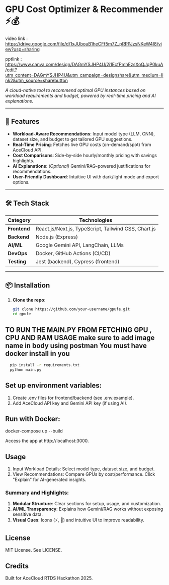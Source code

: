 # GPU Cost Optimizer & Recommender ⚡💰

video link : https://drive.google.com/file/d/1xJUbouB1heCFf5m7Z_pRPPJzsNKeW4I8/view?usp=sharing

pptlink : https://www.canva.com/design/DAGmYSJHP4U/2i1EcfPmhEzsXoQJqP0kuA/edit?utm_content=DAGmYSJHP4U&utm_campaign=designshare&utm_medium=link2&utm_source=sharebutton

*A cloud-native tool to recommend optimal GPU instances based on workload requirements and budget, powered by real-time pricing and AI explanations.*

---

## 🚀 **Features**
- **Workload-Aware Recommendations**: Input model type (LLM, CNN), dataset size, and budget to get tailored GPU suggestions.
- **Real-Time Pricing**: Fetches live GPU costs (on-demand/spot) from AceCloud API.
- **Cost Comparisons**: Side-by-side hourly/monthly pricing with savings highlights.
- **AI Explanations**: *(Optional)* Gemini/RAG-powered justifications for recommendations.
- **User-Friendly Dashboard**: Intuitive UI with dark/light mode and export options.

---

## 🛠️ **Tech Stack**
| Category       | Technologies                                                                 |
|----------------|-----------------------------------------------------------------------------|
| **Frontend**   | React.js/Next.js, TypeScript, Tailwind CSS, Chart.js                        |
| **Backend**    | Node.js (Express)        |
| **AI/ML**      | Google Gemini API, LangChain, LLMs                                |
| **DevOps**     | Docker, GitHub Actions (CI/CD)                                              |
| **Testing**    | Jest (backend), Cypress (frontend)                                          |

---

## 📦 **Installation**
1. **Clone the repo**:
   ```bash
   git clone https://github.com/your-username/gpufe.git
   cd gpufe

## TO RUN THE MAIN.PY FROM FETCHING GPU , CPU AND RAM USAGE make sure to add image name in body using postman You must have docker install in you 
 ```bash
   pip install -r requirements.txt
   python main.py
```
## Set up environment variables:

1. Create .env files for frontend/backend (see .env.example).
2. Add AceCloud API key and Gemini API key (if using AI).

## Run with Docker:
docker-compose up --build

Access the app at http://localhost:3000.

## Usage
1. Input Workload Details:
Select model type, dataset size, and budget.
2. View Recommendations:
Compare GPUs by cost/performance.
Click "Explain" for AI-generated insights.

### **Summary and Highlights**:
1. **Modular Structure**: Clear sections for setup, usage, and customization.
2. **AI/ML Transparency**: Explains how Gemini/RAG works without exposing sensitive data.
3. **Visual Cues**: Icons (⚡, 🤖) and intuitive UI to improve readability. 

## License
MIT License. See LICENSE.

## Credits
Built for AceCloud RTDS Hackathon 2025.
